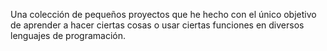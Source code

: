 Una colección de pequeños proyectos que he hecho con el único objetivo de aprender a hacer ciertas cosas o usar ciertas funciones en diversos lenguajes de programación.
